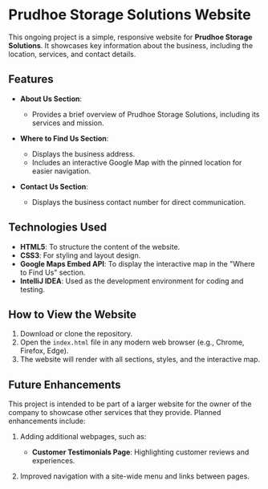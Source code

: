 # Prudhoe Storage Solutions Website

This ongoing project is a simple, responsive website for **Prudhoe Storage Solutions**. It showcases key information about the business, including the location, services, and contact details.

## Features

- **About Us Section**:
  - Provides a brief overview of Prudhoe Storage Solutions, including its services and mission.
  
- **Where to Find Us Section**:
  - Displays the business address.
  - Includes an interactive Google Map with the pinned location for easier navigation.

- **Contact Us Section**:
  - Displays the business contact number for direct communication.

## Technologies Used

- **HTML5**: To structure the content of the website.
- **CSS3**: For styling and layout design.
- **Google Maps Embed API**: To display the interactive map in the "Where to Find Us" section.
- **IntelliJ IDEA**: Used as the development environment for coding and testing.

## How to View the Website

1. Download or clone the repository.
2. Open the `index.html` file in any modern web browser (e.g., Chrome, Firefox, Edge).
3. The website will render with all sections, styles, and the interactive map.

## Future Enhancements

This project is intended to be part of a larger website for the owner of the company to showcase other services that they provide. Planned enhancements include:

1. Adding additional webpages, such as:
   - **Customer Testimonials Page**: Highlighting customer reviews and experiences.

2. Improved navigation with a site-wide menu and links between pages.


